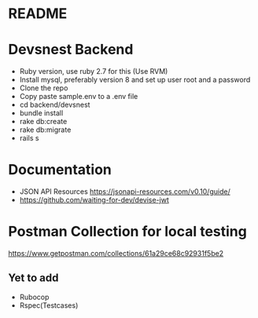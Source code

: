 # README

# Devsnest Backend

* Ruby version, use ruby 2.7 for this (Use RVM)
* Install mysql, preferably version 8 and set up user root and a password
* Clone the repo
* Copy paste sample.env to a .env file
* cd backend/devsnest
* bundle install
* rake db:create
* rake db:migrate
* rails s

# Documentation
* JSON API Resources https://jsonapi-resources.com/v0.10/guide/
* https://github.com/waiting-for-dev/devise-jwt

# Postman Collection for local testing
https://www.getpostman.com/collections/61a29ce68c92931f5be2


## Yet to add
* Rubocop
* Rspec(Testcases)
